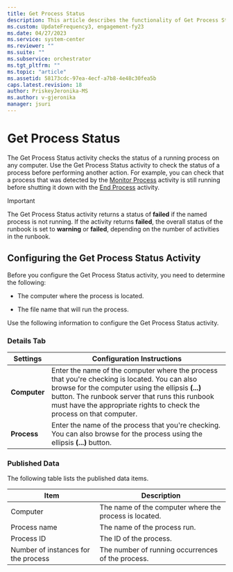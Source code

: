 ```yaml
---
title: Get Process Status
description: This article describes the functionality of Get Process Status activity.
ms.custom: UpdateFrequency3, engagement-fy23
ms.date: 04/27/2023
ms.service: system-center
ms.reviewer: ""
ms.suite: ""
ms.subservice: orchestrator
ms.tgt_pltfrm: ""
ms.topic: "article"
ms.assetid: 58173cdc-97ea-4ecf-a7b8-4e48c30fea5b
caps.latest.revision: 18
author: PriskeyJeronika-MS
ms.author: v-gjeronika
manager: jsuri
---
```

# Get Process Status


The Get Process Status activity checks the status of a running process on any computer. Use the Get Process Status activity to check the status of a process before performing another action. For example, you can check that a process that was detected by the [Monitor Process](monitor-process.md) activity is still running before shutting it down with the [End Process](end-process.md) activity.  

> [!IMPORTANT]
>  The Get Process Status activity returns a status of **failed** if the named process is not running. If the activity returns **failed**, the overall status of the runbook is set to **warning** or **failed**, depending on the number of activities in the runbook.  

## Configuring the Get Process Status Activity  
 Before you configure the Get Process Status activity, you need to determine the following:  

- The computer where the process is located.  

- The file name that will run the process.  

Use the following information to configure the Get Process Status activity.  

### Details Tab  

|Settings|Configuration Instructions|  
|--------------|--------------------------------|  
|**Computer**|Enter the name of the computer where the process that you're checking is located. You can also browse for the computer using the ellipsis **(...)** button. The runbook server that runs this runbook must have the appropriate rights to check the process on that computer.|  
|**Process**|Enter the name of the process that you're checking. You can also browse for the process using the ellipsis **(...)** button.|  

### Published Data  
 The following table lists the published data items.  

|Item|Description|  
|----------|-----------------|  
|Computer|The name of the computer where the process is located.|  
|Process name|The name of the process run.|  
|Process ID|The ID of the process.|  
|Number of instances for the process|The number of running occurrences of the process.|